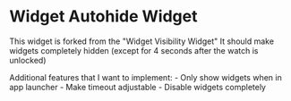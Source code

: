 # Widget Autohide Widget
This widget is forked from the "Widget Visibility Widget" 
It should make widgets completely hidden (except for 4 seconds after the watch is unlocked)

Additional features that I want to implement: 
- Only show widgets when in app launcher
- Make timeout adjustable
- Disable widgets completely 
